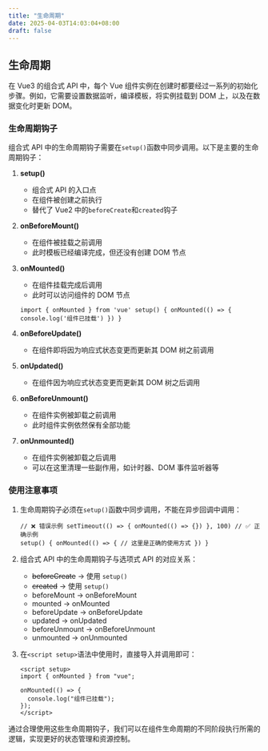 ```yaml
---
title: "生命周期"
date: 2025-04-03T14:03:04+08:00
draft: false
---
```


## 生命周期

在 Vue3 的组合式 API 中，每个 Vue 组件实例在创建时都要经过一系列的初始化步骤。例如，它需要设置数据监听，编译模板，将实例挂载到 DOM 上，以及在数据变化时更新 DOM。

### 生命周期钩子

组合式 API 中的生命周期钩子需要在`setup()`函数中同步调用。以下是主要的生命周期钩子：

1. **setup()**

   - 组合式 API 的入口点
   - 在组件被创建之前执行
   - 替代了 Vue2 中的`beforeCreate`和`created`钩子

2. **onBeforeMount()**

   - 在组件被挂载之前调用
   - 此时模板已经编译完成，但还没有创建 DOM 节点

3. **onMounted()**

   - 在组件挂载完成后调用
   - 此时可以访问组件的 DOM 节点

   ```vue
   import { onMounted } from 'vue' setup() { onMounted(() => {
   console.log('组件已挂载') }) }
   ```

4. **onBeforeUpdate()**

   - 在组件即将因为响应式状态变更而更新其 DOM 树之前调用

5. **onUpdated()**

   - 在组件因为响应式状态变更而更新其 DOM 树之后调用

6. **onBeforeUnmount()**

   - 在组件实例被卸载之前调用
   - 此时组件实例依然保有全部功能

7. **onUnmounted()**
   - 在组件实例被卸载之后调用
   - 可以在这里清理一些副作用，如计时器、DOM 事件监听器等

### 使用注意事项

1. 生命周期钩子必须在`setup()`函数中同步调用，不能在异步回调中调用：

   ```vue
   // ❌ 错误示例 setTimeout(() => { onMounted(() => {}) }, 100) // ✅ 正确示例
   setup() { onMounted(() => { // 这里是正确的使用方式 }) }
   ```

2. 组合式 API 中的生命周期钩子与选项式 API 的对应关系：

   - ~~beforeCreate~~ -> 使用 `setup()`
   - ~~created~~ -> 使用 `setup()`
   - beforeMount -> onBeforeMount
   - mounted -> onMounted
   - beforeUpdate -> onBeforeUpdate
   - updated -> onUpdated
   - beforeUnmount -> onBeforeUnmount
   - unmounted -> onUnmounted

3. 在`<script setup>`语法中使用时，直接导入并调用即可：

   ```vue
   <script setup>
   import { onMounted } from "vue";

   onMounted(() => {
     console.log("组件已挂载");
   });
   </script>
   ```

通过合理使用这些生命周期钩子，我们可以在组件生命周期的不同阶段执行所需的逻辑，实现更好的状态管理和资源控制。
